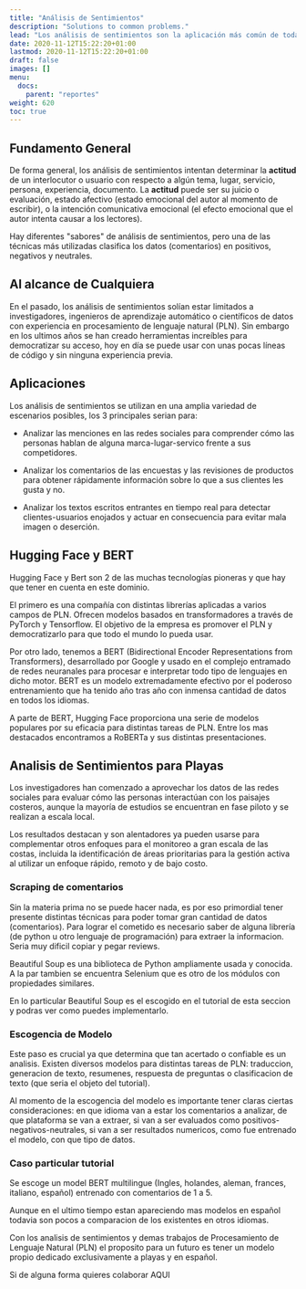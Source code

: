 ```yaml
---
title: "Análisis de Sentimientos"
description: "Solutions to common problems."
lead: "Los análisis de sentimientos son la aplicación más común de todas las herramientas de PLN para examinar actitudes y emociones de los visitantes hacia cierto punto de la playa, algun servicio o el tipo de experiencia (positiva-negativa)."
date: 2020-11-12T15:22:20+01:00
lastmod: 2020-11-12T15:22:20+01:00
draft: false
images: []
menu: 
  docs:
    parent: "reportes"
weight: 620
toc: true
---
```


## Fundamento General

De forma general, los análisis de sentimientos intentan determinar la **actitud** de un interlocutor o usuario con respecto a algún tema, lugar, servicio, persona, experiencia, documento. La **actitud** puede ser su juicio o evaluación, estado afectivo (estado emocional del autor al momento de escribir), o la intención comunicativa emocional (el efecto emocional que el autor intenta causar a los lectores).

Hay diferentes "sabores" de análisis de sentimientos, pero una de las técnicas más utilizadas clasifica los datos (comentarios) en positivos, negativos y neutrales.

## Al alcance de Cualquiera

En el pasado, los análisis de sentimientos solían estar limitados a investigadores, ingenieros de aprendizaje automático o científicos de datos con experiencia en procesamiento de lenguaje natural (PLN). Sin embargo en los ultimos años se han creado herramientas increíbles para democratizar su acceso, hoy en día se puede usar con unas pocas líneas de código y sin ninguna experiencia previa.

## Aplicaciones

Los análisis de sentimientos se utilizan en una amplia variedad de escenarios posibles, los 3 principales serian para:

- Analizar las menciones en las redes sociales para comprender cómo las personas hablan de alguna marca-lugar-servico frente a sus competidores.

- Analizar los comentarios de las encuestas y las revisiones de productos para obtener rápidamente información sobre lo que a sus clientes les gusta y no.

- Analizar los textos escritos entrantes en tiempo real para detectar clientes-usuarios enojados y actuar en consecuencia para evitar mala imagen o deserción.

## Hugging Face y BERT

Hugging Face y Bert son 2 de las muchas tecnologías pioneras y que hay que tener en cuenta en este dominio. 

El primero es una compañía con distintas librerías aplicadas a varios campos de PLN. Ofrecen modelos basados en transformadores a través de PyTorch y Tensorflow. El objetivo de la empresa es promover el PLN y democratizarlo para que todo el mundo lo pueda usar.

Por otro lado, tenemos a BERT (Bidirectional Encoder Representations from Transformers), desarrollado por Google y usado en el complejo entramado de redes neuranales para procesar e interpretar todo tipo de lenguajes en dicho motor. BERT es un modelo extremadamente efectivo por el poderoso entrenamiento que ha tenido año tras año con inmensa cantidad de datos en todos los idiomas.

A parte de BERT, Hugging Face proporciona una serie de modelos populares por su eficacia para distintas tareas de PLN. Entre los mas destacados encontramos a RoBERTa y sus distintas presentaciones.

## Analisis de Sentimientos para Playas

Los investigadores han comenzado a aprovechar los datos de las redes sociales para evaluar cómo las personas interactúan con los paisajes costeros, aunque la mayoría de estudios se encuentran en fase piloto y se realizan a escala local. 

Los resultados destacan y son alentadores ya pueden usarse para complementar otros enfoques para el monitoreo a gran escala de las costas, incluida la identificación de áreas prioritarias para la gestión activa al utilizar un enfoque rápido, remoto y de bajo costo.

### Scraping de comentarios

Sin la materia prima no se puede hacer nada, es por eso primordial tener presente distintas técnicas para poder tomar gran cantidad de datos (comentarios). Para lograr el cometido es necesario saber de alguna librería (de python u otro lenguaje de programación) para extraer la informacion. Seria muy dificil copiar y pegar reviews.

Beautiful Soup es una biblioteca de Python ampliamente usada y conocida. A la par tambien se encuentra Selenium que es otro de los módulos con propiedades similares. 

En lo particular Beautiful Soup es el escogido en el tutorial de esta seccion y podras ver como puedes implementarlo.

### Escogencia de Modelo

Este paso es crucial ya que determina que tan acertado o confiable es un analisis. Existen diversos modelos para distintas tareas de PLN: traduccion, generacion de texto, resumenes, respuesta de preguntas o clasificacion de texto (que seria el objeto del tutorial).

Al momento de la escogencia del modelo es importante tener claras ciertas consideraciones: en que idioma van a estar los comentarios a analizar, de que plataforma se van a extraer, si van a ser evaluados como positivos-negativos-neutrales, si van a ser resultados numericos, como fue entrenado el modelo, con que tipo de datos.

### Caso particular tutorial

Se escoge un model BERT multilingue (Ingles, holandes, aleman, frances, italiano, español) entrenado con comentarios de 1 a 5. 

Aunque en el ultimo tiempo estan apareciendo mas modelos en español todavia son pocos a comparacion de los existentes en otros idiomas. 

Con los analisis de sentimientos y demas trabajos de Procesamiento de Lenguaje Natural (PLN) el proposito para un futuro es tener un modelo propio dedicado exclusivamente a playas y en español.

Si de alguna forma quieres colaborar AQUI 


















